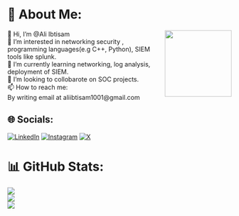 # 💫 About Me:
<img align="right" height="150"  src="https://user-images.githubusercontent.com/74038190/212749447-bfb7e725-6987-49d9-ae85-2015e3e7cc41.gif"  />
👋 Hi, I’m @Ali Ibtisam<br>👀 I’m interested in networking security , programming languages(e.g C++, Python), SIEM tools like splunk.<br>🌱 I’m currently learning networking, log analysis, deployment of SIEM.<br>💞 I’m looking to collobarote on SOC projects.<br>📫 How to reach me:<br>By writing email at aliibtisam1001@gmail.com
<br>

## 🌐 Socials:
[![LinkedIn](https://img.shields.io/badge/linkedin-%23E4405F.svg?logo=Linkedin&logoColor=Blue)](https://linkedin.com/aliibtisam1001) [![Instagram](https://img.shields.io/badge/Instagram-%23E4405F.svg?logo=Instagram&logoColor=white)](https://instagram.com/aliibtisamrao) [![X](https://img.shields.io/badge/X-black.svg?logo=X&logoColor=white)](https://x.com/@aliibtisam1001) 


# 📊 GitHub Stats:
![](https://github-readme-stats.vercel.app/api?username=aliibtisam1001&theme=dark&hide_border=false&include_all_commits=false&count_private=false)<br/>
![](https://github-readme-streak-stats.herokuapp.com/?user=aliibtisam1001&theme=dark&hide_border=false)<br/>
![](https://github-readme-stats.vercel.app/api/top-langs/?username=aliibtisam1001&theme=dark&hide_border=false&include_all_commits=false&count_private=false&layout=compact)


<!-- Proudly created with GPRM ( https://gprm.itsvg.in ) -->

